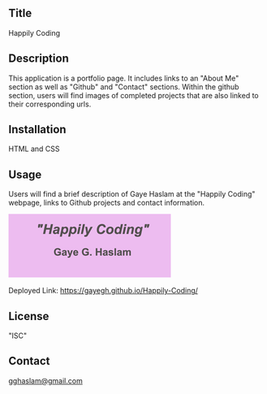 ## Title
Happily Coding

## Description
This application is a portfolio page. It includes links to an "About Me" section as well as "Github" and "Contact" sections. Within the github section, users will find images of completed projects that are also linked to their corresponding urls. 

## Installation
HTML and CSS

## Usage
Users will find a brief description of Gaye Haslam at the "Happily Coding" webpage, links to Github projects and contact information.   

<img src=./images/happycoding.png alt="happily coding">

Deployed Link:  https://gayegh.github.io/Happily-Coding/

## License
"ISC"

## Contact
gghaslam@gmail.com
